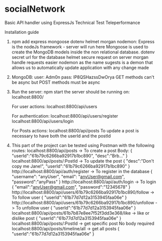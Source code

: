 # socialNetwork
Basic API handler using ExpressJs
Technical Test Teleperformance

Installation guide

1. npm add express mongoose dotenv helmet morgan nodemon:
	Express is the nodeJs framework - server will run here
	Mongoose is used to create the MongoDB models inside the non relational database.
	dotenv secret url for the database
	helmet secure request on server
	morgan handle requests easier
	nodemon as the name sugests is a demon that allows us to automatically update application with any change made

2. MongoDB:
	user: Adm0n
	pass: lP8QSHazssDwOrya
	GET methods can't be async but POST methods must be async

3. Run the server:
	npm start
	the server should be running on: localhost:8800/

	For user actions:
		localhost:8800/api/users

	For authentication:
		localhost:8800/api/users/register
		localhost:8800/api/users/login

	For Posts actions:
		localhost:8800/api/posts
		To update a post is necessary to have both the userId and the postId
		
		
4. This part of the project can be tested using Postman with the following routes:
	localhost:8800/api/posts -> To create a post
		Body: 
		{
    			"userId":"61b79c6266ba92917b1bc890",
    			"desc":"Brb..."
		}
	localhost:8800/api/posts/:PostId -> To update the post
		{
    			"desc":"Don't copy me Jane!",
    			"userId":"61b79c6266ba92917b1bc890"
		}
	http://localhost:8800/api/auth/register -> To register in the database
		{
    			"username": "anyUser",
    			"email": "anyUser@gmail.com",
    			"password":"anyPass"
		}
	http://localhost:8800/api/auth/login -> To login
		{
    			"email":"anyUser@gmail.com",
    			"password":"12345678"
		}
	http://localhost:8800/api/users/61b79c6266ba92917b1bc890/follow -> To follow user
		{
    			"userId":"61b77d7d12a3153945faa06e"
		}
	http://localhost:8800/api/users/61b79c6266ba92917b1bc890/unfollow -> To unfollow user
		{
    			"userId":"61b77d7d12a3153945faa06e"
		}
	localhost:8800/api/posts/61b7b87e8ee7f52f3dd3e368/like -> like or dislike post
		{
    			"userId":"61b77d7d12a3153945faa06e"
		}
	localhost:8800/api/posts/:PostId -> get specific post
		No body required
	localhost:8800/api/posts/timeline/all -> get all posts
		{
    			"userId":"61b77d7d12a3153945faa06e"
		}
